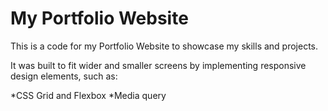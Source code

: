 # My Portfolio Website

This is a code for my Portfolio Website to showcase my skills and projects.

It was built to fit wider and smaller screens by implementing responsive design elements, such as:

*CSS Grid and Flexbox
*Media query 
